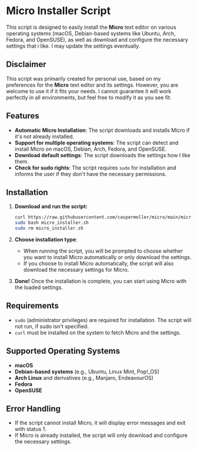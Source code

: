 # Micro Installer Script

This script is designed to easily install the **Micro** text editor on various operating systems (macOS, Debian-based systems like Ubuntu, Arch, Fedora, and OpenSUSE), as well as download and configure the necessary settings that i like. I may update the settings eventually.

## Disclaimer

This script was primarily created for personal use, based on my preferences for the **Micro** text editor and its settings. However, you are welcome to use it if it fits your needs. I cannot guarantee it will work perfectly in all environments, but feel free to modify it as you see fit.

## Features

- **Automatic Micro Installation**: The script downloads and installs Micro if it's not already installed.
- **Support for multiple operating systems**: The script can detect and install Micro on macOS, Debian, Arch, Fedora, and OpenSUSE.
- **Download default settings**: The script downloads the settings how I like them.
- **Check for sudo rights**: The script requires `sudo` for installation and informs the user if they don't have the necessary permissions.

## Installation

1. **Download and run the script:**

   ```bash
   curl https://raw.githubusercontent.com/caspermoller/micro/main/micro.sh -o micro_installer.sh 
   sudo bash micro_installer.sh
   sudo rm micro_installer.sh	
   ```

2. **Choose installation type**:
   - When running the script, you will be prompted to choose whether you want to install Micro automatically or only download the settings.
   - If you choose to install Micro automatically, the script will also download the necessary settings for Micro.

3. **Done!** Once the installation is complete, you can start using Micro with the loaded settings.

## Requirements

- `sudo` (administrator privileges) are required for installation. The script will not run, if sudo isn't specified.
- `curl` must be installed on the system to fetch Micro and the settings.

## Supported Operating Systems

- **macOS**
- **Debian-based systems** (e.g., Ubuntu, Linux Mint, Pop!_OS)
- **Arch Linux** and derivatives (e.g., Manjaro, EndeavourOS)
- **Fedora**
- **OpenSUSE**

## Error Handling

- If the script cannot install Micro, it will display error messages and exit with status 1.
- If Micro is already installed, the script will only download and configure the necessary settings.
